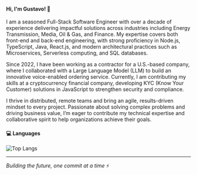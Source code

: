 #### Hi, I'm Gustavo! 👋
I am a seasoned Full-Stack Software Engineer with over a decade of experience delivering impactful solutions across industries including Energy Transmission, Media, Oil & Gas, and Finance. My expertise covers both front-end and back-end engineering, with strong proficiency in Node.js, TypeScript, Java, React.js, and modern architectural practices such as Microservices, Serverless computing, and SQL databases.

Since 2022, I have been working as a contractor for a U.S.-based company, where I collaborated with a Large Language Model (LLM) to build an innovative voice-enabled ordering service. Currently, I am contributing my skills at a cryptocurrency financial company, developing KYC (Know Your Customer) solutions in JavaScript to strengthen security and compliance.

I thrive in distributed, remote teams and bring an agile, results-driven mindset to every project. Passionate about solving complex problems and driving business value, I’m eager to contribute my technical expertise and collaborative spirit to help organizations achieve their goals.

#### 💻 Languages
![Top Langs](https://github-readme-stats.vercel.app/api/top-langs/?username=gustavodsf&layout=compact&theme=radical)

---
*Building the future, one commit at a time* ⚡
